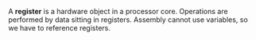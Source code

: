 A **register** is a hardware object in a processor core. Operations are performed by data sitting in registers. Assembly cannot use variables, so we have to reference registers.